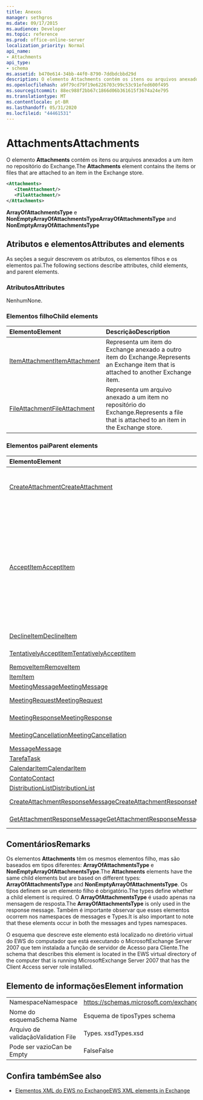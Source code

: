 ```yaml
---
title: Anexos
manager: sethgros
ms.date: 09/17/2015
ms.audience: Developer
ms.topic: reference
ms.prod: office-online-server
localization_priority: Normal
api_name:
- Attachments
api_type:
- schema
ms.assetid: b470e614-34bb-44f0-8790-7ddbdcbbd29d
description: O elemento Attachments contém os itens ou arquivos anexados a um item no repositório do Exchange.
ms.openlocfilehash: a9f79cd79f19e6226703c99c53c91efed600f495
ms.sourcegitcommit: 88ec988f2bb67c1866d06b361615f3674a24e795
ms.translationtype: MT
ms.contentlocale: pt-BR
ms.lasthandoff: 05/31/2020
ms.locfileid: "44461531"
---
```

# <a name="attachments"></a><span data-ttu-id="f98fe-103">Attachments</span><span class="sxs-lookup"><span data-stu-id="f98fe-103">Attachments</span></span>

<span data-ttu-id="f98fe-104">O elemento **Attachments** contém os itens ou arquivos anexados a um item no repositório do Exchange.</span><span class="sxs-lookup"><span data-stu-id="f98fe-104">The **Attachments** element contains the items or files that are attached to an item in the Exchange store.</span></span> 
  
```xml
<Attachments>
   <ItemAttachment/>
   <FileAttachment/>
</Attachments>
```

 <span data-ttu-id="f98fe-105">**ArrayOfAttachmentsType** e **NonEmptyArrayOfAttachmentsType**</span><span class="sxs-lookup"><span data-stu-id="f98fe-105">**ArrayOfAttachmentsType** and **NonEmptyArrayOfAttachmentsType**</span></span>
## <a name="attributes-and-elements"></a><span data-ttu-id="f98fe-106">Atributos e elementos</span><span class="sxs-lookup"><span data-stu-id="f98fe-106">Attributes and elements</span></span>

<span data-ttu-id="f98fe-107">As seções a seguir descrevem os atributos, os elementos filhos e os elementos pai.</span><span class="sxs-lookup"><span data-stu-id="f98fe-107">The following sections describe attributes, child elements, and parent elements.</span></span>
  
### <a name="attributes"></a><span data-ttu-id="f98fe-108">Atributos</span><span class="sxs-lookup"><span data-stu-id="f98fe-108">Attributes</span></span>

<span data-ttu-id="f98fe-109">Nenhum</span><span class="sxs-lookup"><span data-stu-id="f98fe-109">None.</span></span>
  
### <a name="child-elements"></a><span data-ttu-id="f98fe-110">Elementos filho</span><span class="sxs-lookup"><span data-stu-id="f98fe-110">Child elements</span></span>

|<span data-ttu-id="f98fe-111">**Elemento**</span><span class="sxs-lookup"><span data-stu-id="f98fe-111">**Element**</span></span>|<span data-ttu-id="f98fe-112">**Descrição**</span><span class="sxs-lookup"><span data-stu-id="f98fe-112">**Description**</span></span>|
|:-----|:-----|
|[<span data-ttu-id="f98fe-113">ItemAttachment</span><span class="sxs-lookup"><span data-stu-id="f98fe-113">ItemAttachment</span></span>](itemattachment.md) <br/> |<span data-ttu-id="f98fe-114">Representa um item do Exchange anexado a outro item do Exchange.</span><span class="sxs-lookup"><span data-stu-id="f98fe-114">Represents an Exchange item that is attached to another Exchange item.</span></span>  <br/> |
|[<span data-ttu-id="f98fe-115">FileAttachment</span><span class="sxs-lookup"><span data-stu-id="f98fe-115">FileAttachment</span></span>](fileattachment.md) <br/> |<span data-ttu-id="f98fe-116">Representa um arquivo anexado a um item no repositório do Exchange.</span><span class="sxs-lookup"><span data-stu-id="f98fe-116">Represents a file that is attached to an item in the Exchange store.</span></span>  <br/> |
   
### <a name="parent-elements"></a><span data-ttu-id="f98fe-117">Elementos pai</span><span class="sxs-lookup"><span data-stu-id="f98fe-117">Parent elements</span></span>

|<span data-ttu-id="f98fe-118">**Elemento**</span><span class="sxs-lookup"><span data-stu-id="f98fe-118">**Element**</span></span>|<span data-ttu-id="f98fe-119">**Descrição**</span><span class="sxs-lookup"><span data-stu-id="f98fe-119">**Description**</span></span>|
|:-----|:-----|
|[<span data-ttu-id="f98fe-120">CreateAttachment</span><span class="sxs-lookup"><span data-stu-id="f98fe-120">CreateAttachment</span></span>](createattachment.md) <br/> |<span data-ttu-id="f98fe-121">Define uma solicitação para criar um anexo a um item no repositório do Exchange.</span><span class="sxs-lookup"><span data-stu-id="f98fe-121">Defines a request to create an attachment to an item in the Exchange store.</span></span><br/><br/> <span data-ttu-id="f98fe-122">A seguir está a expressão XPath para este elemento:`/CreateAttachment`</span><span class="sxs-lookup"><span data-stu-id="f98fe-122">The following is the XPath expression to this element:  `/CreateAttachment`</span></span> <br/> |
|[<span data-ttu-id="f98fe-123">AcceptItem</span><span class="sxs-lookup"><span data-stu-id="f98fe-123">AcceptItem</span></span>](acceptitem.md) <br/> | <span data-ttu-id="f98fe-124">Representa uma resposta de aceitação para uma solicitação de reunião.</span><span class="sxs-lookup"><span data-stu-id="f98fe-124">Represents an Accept reply to a meeting request.</span></span><br/><br/><span data-ttu-id="f98fe-125">A seguir estão algumas das expressões XPath para este elemento:</span><span class="sxs-lookup"><span data-stu-id="f98fe-125">The following are some of the XPath expressions to this element:</span></span><ul><li>`/CreateItem/Items`</li><li>`/MeetingRequest/ConflictingMeetings` </li><li>`/SetItemField/CalendarItem/ConflictingMeetings`</li><li>`/AppendToItemField/CalendarItem/ConflictingMeetings`</li><li>`/AcceptItem/Attachments/ItemAttachment/CalendarItem/ConflictingMeetings`</li><li>`/DeclineItem/Attachments/ItemAttachment/CalendarItem/ConflictingMeetings`</li><li>`/UpdateItem/ItemChanges/ItemChange/Updates/AppendToItemField/CalendarItem/AdjacentMeetings`</li><li>`/CreateAttachmentResponseMessage/Attachments/ItemAttachment/CalendarItem/AdjacentMeetings`</li><li>`/GetAttachmentResponseMessage/Attachments/ItemAttachment/CalendarItem/AdjacentMeetings`</li></ul> |
|[<span data-ttu-id="f98fe-126">DeclineItem</span><span class="sxs-lookup"><span data-stu-id="f98fe-126">DeclineItem</span></span>](declineitem.md) <br/> |<span data-ttu-id="f98fe-127">Representa uma resposta de recusa a uma solicitação de reunião.</span><span class="sxs-lookup"><span data-stu-id="f98fe-127">Represents a Decline reply to a meeting request.</span></span>  <br/> |
|[<span data-ttu-id="f98fe-128">TentativelyAcceptItem</span><span class="sxs-lookup"><span data-stu-id="f98fe-128">TentativelyAcceptItem</span></span>](tentativelyacceptitem.md) <br/> |<span data-ttu-id="f98fe-129">Representa uma resposta provisória a uma solicitação de reunião.</span><span class="sxs-lookup"><span data-stu-id="f98fe-129">Represents a Tentative reply to a meeting request.</span></span>  <br/> |
|[<span data-ttu-id="f98fe-130">RemoveItem</span><span class="sxs-lookup"><span data-stu-id="f98fe-130">RemoveItem</span></span>](removeitem.md) <br/> |<span data-ttu-id="f98fe-131">Remove um item do repositório do Exchange.</span><span class="sxs-lookup"><span data-stu-id="f98fe-131">Removes an item from the Exchange store.</span></span>  <br/> |
|[<span data-ttu-id="f98fe-132">Item</span><span class="sxs-lookup"><span data-stu-id="f98fe-132">Item</span></span>](item.md) <br/> |<span data-ttu-id="f98fe-133">Representa um item genérico do Exchange.</span><span class="sxs-lookup"><span data-stu-id="f98fe-133">Represents a generic Exchange item.</span></span>  <br/> |
|[<span data-ttu-id="f98fe-134">MeetingMessage</span><span class="sxs-lookup"><span data-stu-id="f98fe-134">MeetingMessage</span></span>](meetingmessage.md) <br/> |<span data-ttu-id="f98fe-135">Representa uma reunião no repositório do Exchange.</span><span class="sxs-lookup"><span data-stu-id="f98fe-135">Represents a meeting in the Exchange store.</span></span>  <br/> |
|[<span data-ttu-id="f98fe-136">MeetingRequest</span><span class="sxs-lookup"><span data-stu-id="f98fe-136">MeetingRequest</span></span>](meetingrequest.md) <br/> |<span data-ttu-id="f98fe-137">Representa uma solicitação de reunião no repositório do Exchange.</span><span class="sxs-lookup"><span data-stu-id="f98fe-137">Represents a meeting request in the Exchange store.</span></span>  <br/> |
|[<span data-ttu-id="f98fe-138">MeetingResponse</span><span class="sxs-lookup"><span data-stu-id="f98fe-138">MeetingResponse</span></span>](meetingresponse.md) <br/> |<span data-ttu-id="f98fe-139">Representa uma resposta de reunião no repositório do Exchange.</span><span class="sxs-lookup"><span data-stu-id="f98fe-139">Represents a meeting response in the Exchange store.</span></span>  <br/> |
|[<span data-ttu-id="f98fe-140">MeetingCancellation</span><span class="sxs-lookup"><span data-stu-id="f98fe-140">MeetingCancellation</span></span>](meetingcancellation.md) <br/> |<span data-ttu-id="f98fe-141">Representa um cancelamento de reunião no repositório do Exchange.</span><span class="sxs-lookup"><span data-stu-id="f98fe-141">Represents a meeting cancellation in the Exchange store.</span></span>  <br/> |
|[<span data-ttu-id="f98fe-142">Message</span><span class="sxs-lookup"><span data-stu-id="f98fe-142">Message</span></span>](message-ex15websvcsotherref.md) <br/> |<span data-ttu-id="f98fe-143">Representa uma mensagem de email do Exchange.</span><span class="sxs-lookup"><span data-stu-id="f98fe-143">Represents an Exchange e-mail message.</span></span>  <br/> |
|[<span data-ttu-id="f98fe-144">Tarefa</span><span class="sxs-lookup"><span data-stu-id="f98fe-144">Task</span></span>](task.md) <br/> |<span data-ttu-id="f98fe-145">Representa uma tarefa no repositório do Exchange.</span><span class="sxs-lookup"><span data-stu-id="f98fe-145">Represents a task in the Exchange store.</span></span>  <br/> |
|[<span data-ttu-id="f98fe-146">CalendarItem</span><span class="sxs-lookup"><span data-stu-id="f98fe-146">CalendarItem</span></span>](calendaritem.md) <br/> |<span data-ttu-id="f98fe-147">Representa um item de calendário do Exchange.</span><span class="sxs-lookup"><span data-stu-id="f98fe-147">Represents an Exchange calendar item.</span></span>  <br/> |
|[<span data-ttu-id="f98fe-148">Contato</span><span class="sxs-lookup"><span data-stu-id="f98fe-148">Contact</span></span>](contact.md) <br/> |<span data-ttu-id="f98fe-149">Representa um item de contato do Exchange.</span><span class="sxs-lookup"><span data-stu-id="f98fe-149">Represents an Exchange contact item.</span></span>  <br/> |
|[<span data-ttu-id="f98fe-150">DistributionList</span><span class="sxs-lookup"><span data-stu-id="f98fe-150">DistributionList</span></span>](distributionlist.md) <br/> |<span data-ttu-id="f98fe-151">Representa uma lista de distribuição.</span><span class="sxs-lookup"><span data-stu-id="f98fe-151">Represents a distribution list.</span></span>  <br/> |
|[<span data-ttu-id="f98fe-152">CreateAttachmentResponseMessage</span><span class="sxs-lookup"><span data-stu-id="f98fe-152">CreateAttachmentResponseMessage</span></span>](createattachmentresponsemessage.md) <br/> |<span data-ttu-id="f98fe-153">Contém o status e o resultado de uma única solicitação CreateAttachment.</span><span class="sxs-lookup"><span data-stu-id="f98fe-153">Contains the status and result of a single CreateAttachment request.</span></span>  <br/> |
|[<span data-ttu-id="f98fe-154">GetAttachmentResponseMessage</span><span class="sxs-lookup"><span data-stu-id="f98fe-154">GetAttachmentResponseMessage</span></span>](getattachmentresponsemessage.md) <br/> |<span data-ttu-id="f98fe-155">Contém o status e o resultado de uma solicitação GetAttachment.</span><span class="sxs-lookup"><span data-stu-id="f98fe-155">Contains the status and result of a GetAttachment request.</span></span>  <br/> |
   
## <a name="remarks"></a><span data-ttu-id="f98fe-156">Comentários</span><span class="sxs-lookup"><span data-stu-id="f98fe-156">Remarks</span></span>

<span data-ttu-id="f98fe-157">Os elementos **Attachments** têm os mesmos elementos filho, mas são baseados em tipos diferentes: **ArrayOfAttachmentsType** e **NonEmptyArrayOfAttachmentsType**.</span><span class="sxs-lookup"><span data-stu-id="f98fe-157">The **Attachments** elements have the same child elements but are based on different types: **ArrayOfAttachmentsType** and **NonEmptyArrayOfAttachmentsType**.</span></span> <span data-ttu-id="f98fe-158">Os tipos definem se um elemento filho é obrigatório.</span><span class="sxs-lookup"><span data-stu-id="f98fe-158">The types define whether a child element is required.</span></span> <span data-ttu-id="f98fe-159">O **ArrayOfAttachmentsType** é usado apenas na mensagem de resposta.</span><span class="sxs-lookup"><span data-stu-id="f98fe-159">The **ArrayOfAttachmentsType** is only used in the response message.</span></span> <span data-ttu-id="f98fe-160">Também é importante observar que esses elementos ocorrem nos namespaces de messages e Types.</span><span class="sxs-lookup"><span data-stu-id="f98fe-160">It is also important to note that these elements occur in both the messages and types namespaces.</span></span> 
  
<span data-ttu-id="f98fe-161">O esquema que descreve este elemento está localizado no diretório virtual do EWS do computador que está executando o MicrosoftExchange Server 2007 que tem instalada a função de servidor de Acesso para Cliente.</span><span class="sxs-lookup"><span data-stu-id="f98fe-161">The schema that describes this element is located in the EWS virtual directory of the computer that is running MicrosoftExchange Server 2007 that has the Client Access server role installed.</span></span>
  
## <a name="element-information"></a><span data-ttu-id="f98fe-162">Elemento de informações</span><span class="sxs-lookup"><span data-stu-id="f98fe-162">Element information</span></span>

|||
|:-----|:-----|
|<span data-ttu-id="f98fe-163">Namespace</span><span class="sxs-lookup"><span data-stu-id="f98fe-163">Namespace</span></span>  <br/> |https://schemas.microsoft.com/exchange/services/2006/types  <br/> |
|<span data-ttu-id="f98fe-164">Nome do esquema</span><span class="sxs-lookup"><span data-stu-id="f98fe-164">Schema Name</span></span>  <br/> |<span data-ttu-id="f98fe-165">Esquema de tipos</span><span class="sxs-lookup"><span data-stu-id="f98fe-165">Types schema</span></span>  <br/> |
|<span data-ttu-id="f98fe-166">Arquivo de validação</span><span class="sxs-lookup"><span data-stu-id="f98fe-166">Validation File</span></span>  <br/> |<span data-ttu-id="f98fe-167">Types. xsd</span><span class="sxs-lookup"><span data-stu-id="f98fe-167">Types.xsd</span></span>  <br/> |
|<span data-ttu-id="f98fe-168">Pode ser vazio</span><span class="sxs-lookup"><span data-stu-id="f98fe-168">Can be Empty</span></span>  <br/> |<span data-ttu-id="f98fe-169">False</span><span class="sxs-lookup"><span data-stu-id="f98fe-169">False</span></span>  <br/> |
   
## <a name="see-also"></a><span data-ttu-id="f98fe-170">Confira também</span><span class="sxs-lookup"><span data-stu-id="f98fe-170">See also</span></span>

- [<span data-ttu-id="f98fe-171">Elementos XML do EWS no Exchange</span><span class="sxs-lookup"><span data-stu-id="f98fe-171">EWS XML elements in Exchange</span></span>](ews-xml-elements-in-exchange.md)

